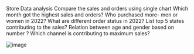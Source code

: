 Store Data analysis
Compare the sales and orders using single chart
Which month got the highest sales and orders?
Who purchased more- men or women in 2022?
What are different order status in 2022?
List top 5 states contributing to the sales?
Relation between age and gender based on number ?
Which channel is contributing to maximum sales?

![image](https://github.com/user-attachments/assets/162d15ca-4daa-4363-8270-9530ce2e7482)
